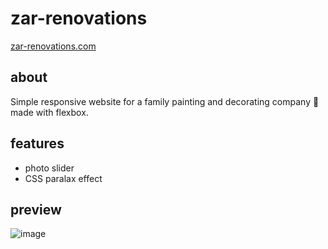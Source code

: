 # zar-renovations

[zar-renovations.com](http://www.zar-renovations.com)


## about

Simple responsive website for a family painting and decorating company 🎨 made with flexbox.

## features

* photo slider
* CSS paralax effect

## preview

![image](https://skdoosh.uk/p5.png)
